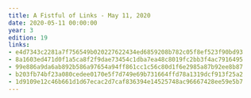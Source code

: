 ```yaml
---
title: A Fistful of Links - May 11, 2020
date: 2020-05-11 00:00:00
year: 3
edition: 19
links:
- e4d7343c2281a7f756549b020227622434ed6859208b782c05f8ef523f90bd93
- 8a1603ed471d0f1a5ca8f2f9dae73454c1dba7ea48c8019fc2bb3f4ac7916495
- 99e886a9da6ab892b586a97654a94ff861cc1c56c80d1f6e2985a87b92ee8b87
- b203fb74bf23a080cedee0170e5f7d749e69b731664ffd78a1319dcf913f25a2
- 1d9109e12c46b661d1d67ecac2d7caf836394e14525748ac96667428ee59e5b7
---
```

